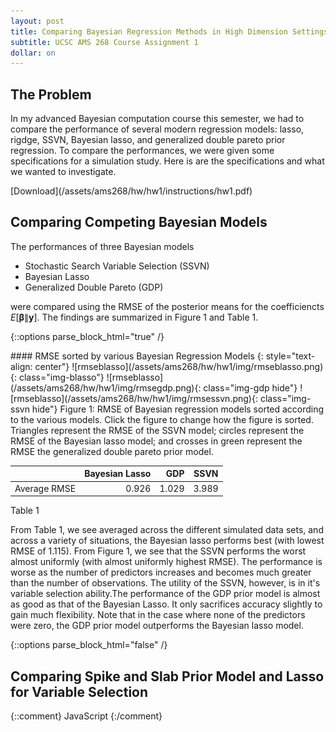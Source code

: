 ```yaml
---
layout: post
title: Comparing Bayesian Regression Methods in High Dimension Settings
subtitle: UCSC AMS 268 Course Assignment 1
dollar: on
---
```


## The Problem 

In my advanced Bayesian computation course this semester, we had to compare the performance of several modern regression models: lasso, rigdge, SSVN, Bayesian lasso, and generalized double pareto prior regression. To compare the performances, we were given some specifications for a simulation study. Here is are the specifications and what we wanted to investigate.

<object data="/assets/ams268/hw/hw1/instructions/hw1.pdf" type="application/pdf" width="100%" height="1000px">
</object>
[Download](/assets/ams268/hw/hw1/instructions/hw1.pdf)

## Comparing Competing Bayesian Models

The performances of three Bayesian models

- Stochastic Search Variable Selection (SSVN)
- Bayesian Lasso
- Generalized Double Pareto (GDP)

were compared using the RMSE of the posterior means for the coefficiencts $E[\pmb\beta\|\mathbf y]$. The findings are summarized in Figure 1 and Table 1. 

{::options parse_block_html="true" /}
<div id="rmse-fig">
#### RMSE sorted by various Bayesian Regression Models
{: style="text-align: center"}
![rmseblasso](/assets/ams268/hw/hw1/img/rmseblasso.png){: class="img-blasso"}
![rmseblasso](/assets/ams268/hw/hw1/img/rmsegdp.png){: class="img-gdp hide"}
![rmseblasso](/assets/ams268/hw/hw1/img/rmsessvn.png){: class="img-ssvn hide"}
<span class="caption text-muted"> 
  Figure 1: RMSE of Bayesian regression models sorted according to the various
  models. Click the figure to change how the figure is sorted. Triangles
  represent the RMSE of the SSVN model; circles represent the RMSE of the
  Bayesian lasso model; and crosses in green represent the RMSE the generalized
  double pareto prior model. 
</span>
</div>

<div id="rmse-tab">

|             |Bayesian Lasso|  GDP| SSVN|
|:-----------:|-------------:|----:|----:|
|Average RMSE |         0.926|1.029|3.989|

<span class="caption text-muted"> Table 1 </span>
</div>

From Table 1, we see averaged across the different simulated data sets, and across a variety of situations, the Bayesian lasso performs best (with lowest RMSE of 1.115). From Figure 1, we see that the SSVN performs the worst almost uniformly (with almost uniformly highest RMSE). The performance is worse as the number of predictors increases and becomes much greater than the number of observations. The utility of the SSVN, however, is in it's variable selection ability.The performance of the GDP prior model is almost as good as that of the Bayesian Lasso. It only sacrifices accuracy slightly to gain much flexibility. Note that in the case where none of the predictors were zero, the GDP prior model outperforms the Bayesian lasso model.

{::options parse_block_html="false" /}


## Comparing Spike and Slab Prior Model and Lasso for Variable Selection



{::comment} JavaScript {:/comment}
<script> 
$(document).ready(function(){
  $(".img-blasso").click(function(){$(this).addClass("hide"); $(".img-gdp").removeClass("hide");});
  $(".img-gdp").click(function(){$(this).addClass("hide"); $(".img-ssvn").removeClass("hide");});
  $(".img-ssvn").click(function(){$(this).addClass("hide"); $(".img-blasso").removeClass("hide");});
});
</script>
